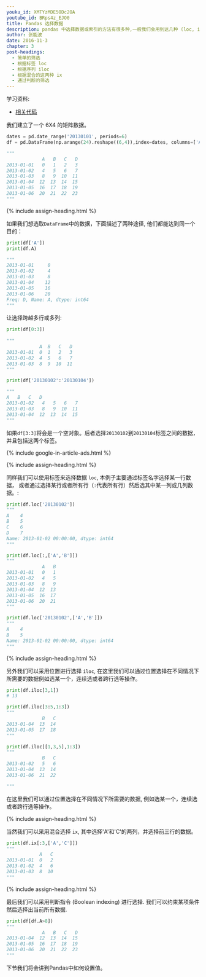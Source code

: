 ```yaml
---
youku_id: XMTYzMDE5ODc2OA
youtube_id: BRps4z_EJO0
title: Pandas 选择数据
description: pandas 中选择数据或索引的方法有很多种,一般我们会用到这几种 (loc, iloc, ix).
author: 张能波
date: 2016-11-3
chapter: 3
post-headings:
  - 简单的筛选
  - 根据标签 loc
  - 根据序列 iloc
  - 根据混合的这两种 ix
  - 通过判断的筛选
---
```



学习资料:
  * [相关代码](https://github.com/MorvanZhou/tutorials/blob/master/numpy%26pandas/12_selection.py)



我们建立了一个 6X4 的矩阵数据。

```python
dates = pd.date_range('20130101', periods=6)
df = pd.DataFrame(np.arange(24).reshape((6,4)),index=dates, columns=['A','B','C','D'])

"""
             A   B   C   D
2013-01-01   0   1   2   3
2013-01-02   4   5   6   7
2013-01-03   8   9  10  11
2013-01-04  12  13  14  15
2013-01-05  16  17  18  19
2013-01-06  20  21  22  23
"""
```

{% include assign-heading.html %}

如果我们想选取`DataFrame`中的数据，下面描述了两种途径, 他们都能达到同一个目的：

```python
print(df['A'])
print(df.A)

"""
2013-01-01     0
2013-01-02     4
2013-01-03     8
2013-01-04    12
2013-01-05    16
2013-01-06    20
Freq: D, Name: A, dtype: int64
"""
```

让选择跨越多行或多列: 

```python
print(df[0:3])
 
"""
            A  B   C   D
2013-01-01  0  1   2   3
2013-01-02  4  5   6   7
2013-01-03  8  9  10  11
"""

print(df['20130102':'20130104'])

"""
A   B   C   D
2013-01-02   4   5   6   7
2013-01-03   8   9  10  11
2013-01-04  12  13  14  15
"""
```

如果`df[3:3]`将会是一个空对象。后者选择`20130102`到`20130104`标签之间的数据，并且包括这两个标签。

{% include google-in-article-ads.html %}

{% include assign-heading.html %}

同样我们可以使用标签来选择数据 `loc`, 本例子主要通过标签名字选择某一行数据，
或者通过选择某行或者所有行（`:`代表所有行）然后选其中某一列或几列数据。:

```python
print(df.loc['20130102'])
"""
A    4
B    5
C    6
D    7
Name: 2013-01-02 00:00:00, dtype: int64
"""

print(df.loc[:,['A','B']]) 
"""
             A   B
2013-01-01   0   1
2013-01-02   4   5
2013-01-03   8   9
2013-01-04  12  13
2013-01-05  16  17
2013-01-06  20  21
"""

print(df.loc['20130102',['A','B']])
"""
A    4
B    5
Name: 2013-01-02 00:00:00, dtype: int64
"""
```

{% include assign-heading.html %}

另外我们可以采用位置进行选择 `iloc`, 在这里我们可以通过位置选择在不同情况下所需要的数据例如选某一个，连续选或者跨行选等操作。

```python
print(df.iloc[3,1])
# 13

print(df.iloc[3:5,1:3])
"""
             B   C
2013-01-04  13  14
2013-01-05  17  18
"""

print(df.iloc[[1,3,5],1:3])
"""
             B   C
2013-01-02   5   6
2013-01-04  13  14
2013-01-06  21  22

"""
```

在这里我们可以通过位置选择在不同情况下所需要的数据, 例如选某一个，连续选或者跨行选等操作。

{% include assign-heading.html %}

当然我们可以采用混合选择 `ix`, 其中选择'A'和'C'的两列，并选择前三行的数据。

```python
print(df.ix[:3,['A','C']])
"""
            A   C
2013-01-01  0   2
2013-01-02  4   6
2013-01-03  8  10
"""
```

{% include assign-heading.html %}

最后我们可以采用判断指令 (Boolean indexing) 进行选择. 我们可以约束某项条件然后选择出当前所有数据.

```python
print(df[df.A>8])
"""
             A   B   C   D
2013-01-04  12  13  14  15
2013-01-05  16  17  18  19
2013-01-06  20  21  22  23
"""
```

下节我们将会讲到Pandas中如何设置值。